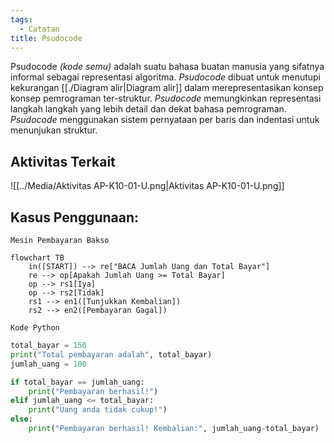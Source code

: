 ```yaml
---
tags:
  - Catatan
title: Psudocode
---
```

Psudocode *(kode semu)* adalah suatu bahasa buatan manusia yang sifatnya informal sebagai representasi algoritma. *Psudocode* dibuat untuk menutupi kekurangan [[./Diagram alir|Diagram alir]] dalam merepresentasikan konsep konsep pemrograman ter-struktur. *Psudocode* memungkinkan representasi langkah langkah yang lebih detail dan dekat bahasa pemrograman. *Psudocode* menggunakan sistem pernyataan per baris dan indentasi untuk menunjukan struktur.

## Aktivitas Terkait
![[../Media/Aktivitas AP-K10-01-U.png|Aktivitas AP-K10-01-U.png]]
## Kasus Penggunaan:
```
Mesin Pembayaran Bakso
```
```mermaid
flowchart TB
	in([START]) --> re["BACA Jumlah Uang dan Total Bayar"] 
	re --> op[Apakah Jumlah Uang >= Total Bayar]
	op --> rs1[Iya]
	op --> rs2[Tidak]
	rs1 --> en1([Tunjukkan Kembalian])
	rs2 --> en2([Pembayaran Gagal])
```

`Kode Python`
```python
total_bayar = 150
print("Total pembayaran adalah", total_bayar)
jumlah_uang = 100

if total_bayar == jumlah_uang:
	print("Pembayaran berhasil!")
elif jumlah_uang <= total_bayar:
	print("Uang anda tidak cukup!")
else:
	print("Pembayaran berhasil! Kembalian:", jumlah_uang-total_bayar)
```